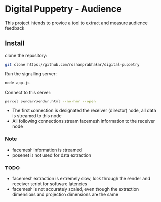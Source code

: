# Digital Puppetry - Audience
This project intends to provide a tool to extract and measure audience feedback

## Install

clone the repository:
```sh
git clone https://github.com/roshanprabhakar/digital-puppetry
```

Run the signalling server:
```sh
node app.js
```

Connect to this server:
```sh
parcel sender/sender.html --no-hmr --open
```
* The first connection is designated the receiver (director) node, all data is streamed to this node
* All following connections stream facemesh information to the receiver node

### Note
* facemesh information is streamed
* posenet is not used for data extraction

### TODO
* facemesh extraction is extremely slow, look through the sender and receiver script for software latencies
* facemesh is not accurately scaled, even though the extraction dimensions and projection dimensions are the same
